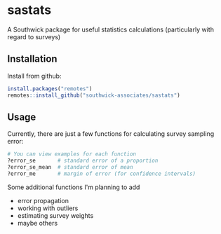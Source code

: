 
# sastats

A Southwick package for useful statistics calculations (particularly with regard to surveys)

## Installation

Install from github:

```r
install.packages("remotes")
remotes::install_github("southwick-associates/sastats")
```

## Usage

Currently, there are just a few functions for calculating survey sampling error:

```r
# You can view examples for each function
?error_se       # standard error of a proportion
?error_se_mean  # standard error of mean
?error_me       # margin of error (for confidence intervals)
```

Some additional functions I'm planning to add

- error propagation
- working with outliers
- estimating survey weights
- maybe others
